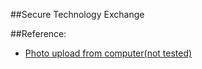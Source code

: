##Secure Technology Exchange

##Reference:
<ul>
    <li><a href="https://github.com/nervgh/angular-file-upload">Photo upload from computer(not tested)</a></li>
</ul>